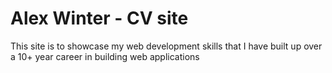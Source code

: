 # Alex Winter - CV site

This site is to showcase my web development skills that I have built up over a 10+ year career in building web applications
